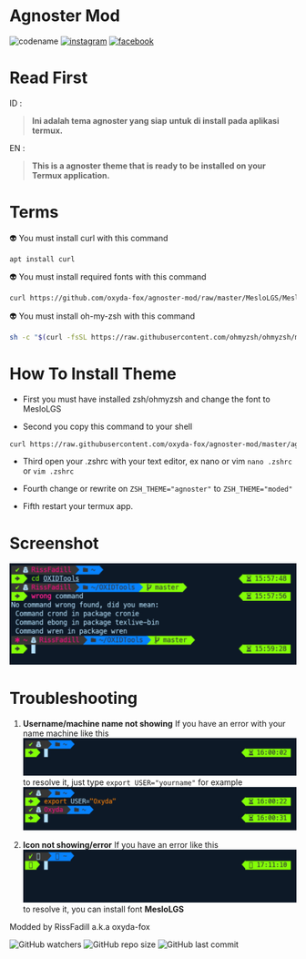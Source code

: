 # Agnoster Mod

![codename](https://img.shields.io/badge/Codename-0xiD4ff0x-orange?style=for-the-badge&logo=python.svg)
[![instagram](https://img.shields.io/badge/Instagram-@risnfd-ff69b4?style=plastic&logo=instagram.svg)](https://instagram.com/risnfd) [![facebook](https://img.shields.io/badge/Facebook-SDrisna-blue?style=plastic&logo=facebook.svg)](https://facebook.com/exmorty99)

# Read First

ID :
>**Ini adalah tema agnoster yang siap**
>**untuk di install pada aplikasi termux.**

EN :
>**This is a agnoster theme that is ready to**
>**be installed on your Termux application.**

# Terms
:alien: You must install curl with this command

```
apt install curl
```

:alien: You must install required fonts with this command
```bash
curl https://github.com/oxyda-fox/agnoster-mod/raw/master/MesloLGS/MesloLGS%20NF%20Regular.ttf > .termux/fonts/MesloLGS/MesloLGS.ttf
```

:alien: You must install oh-my-zsh with this command
```bash
sh -c "$(curl -fsSL https://raw.githubusercontent.com/ohmyzsh/ohmyzsh/master/tools/install.sh)"
```

# How To Install Theme

- First you must have installed zsh/ohmyzsh and change the font to MesloLGS

- Second you copy this command to your shell
```bash
curl https://raw.githubusercontent.com/oxyda-fox/agnoster-mod/master/agnoster-mod.zsh-theme > .oh-my-zsh/themes/moded.zsh-theme
```

- Third open your .zshrc with your text editor, ex nano or vim
`nano .zshrc` or `vim .zshrc`

- Fourth change or rewrite on
`ZSH_THEME="agnoster"` to `ZSH_THEME="moded"`
- Fifth restart your termux app.

# Screenshot

![screenshot](screenshot-1.jpg)

# Troubleshooting

1. **Username/machine name not showing**
If you have an error with your name machine like this
![error](screenshot-2.jpg)
to resolve it, just type
`export USER="yourname"` for example
![resolved](screenshot-3.jpg)

2. **Icon not showing/error**
If you have an error like this
![error](screenshot-4.jpg)
to resolve it, you can install font **MesloLGS**

Modded by RissFadill a.k.a oxyda-fox

![GitHub watchers](https://img.shields.io/github/watchers/oxyda-fox/agnoster-mod?color=orange&label=Watched%20by&style=flat-square)    ![GitHub repo size](https://img.shields.io/github/repo-size/oxyda-fox/agnoster-mod?color=red&style=flat-square) ![GitHub last commit](https://img.shields.io/github/last-commit/oxyda-fox/agnoster-mod?style=flat-square)
